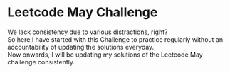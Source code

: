 # Leetcode May Challenge
We lack consistency due to various distractions, right?  
So here,I have started with this Challenge to practice regularly without an accountability of updating the solutions everyday.   
Now onwards, I will be updating my solutions of the Leetcode May challenge consistently. 
